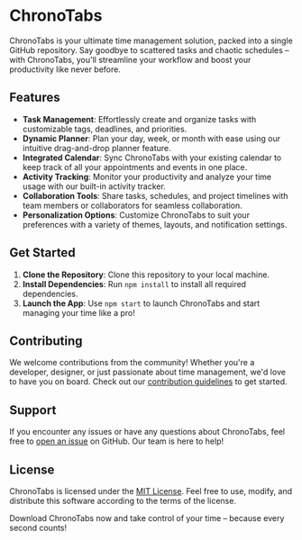 # ChronoTabs

ChronoTabs is your ultimate time management solution, packed into a single GitHub repository. Say goodbye to scattered tasks and chaotic schedules – with ChronoTabs, you'll streamline your workflow and boost your productivity like never before.

## Features

- **Task Management**: Effortlessly create and organize tasks with customizable tags, deadlines, and priorities.
- **Dynamic Planner**: Plan your day, week, or month with ease using our intuitive drag-and-drop planner feature.
- **Integrated Calendar**: Sync ChronoTabs with your existing calendar to keep track of all your appointments and events in one place.
- **Activity Tracking**: Monitor your productivity and analyze your time usage with our built-in activity tracker.
- **Collaboration Tools**: Share tasks, schedules, and project timelines with team members or collaborators for seamless collaboration.
- **Personalization Options**: Customize ChronoTabs to suit your preferences with a variety of themes, layouts, and notification settings.

## Get Started

1. **Clone the Repository**: Clone this repository to your local machine.
2. **Install Dependencies**: Run `npm install` to install all required dependencies.
3. **Launch the App**: Use `npm start` to launch ChronoTabs and start managing your time like a pro!

## Contributing

We welcome contributions from the community! Whether you're a developer, designer, or just passionate about time management, we'd love to have you on board. Check out our [contribution guidelines](CONTRIBUTING.md) to get started.

## Support

If you encounter any issues or have any questions about ChronoTabs, feel free to [open an issue](https://github.com/yourusername/chronotabs/issues) on GitHub. Our team is here to help!

## License

ChronoTabs is licensed under the [MIT License](LICENSE.md). Feel free to use, modify, and distribute this software according to the terms of the license.

Download ChronoTabs now and take control of your time – because every second counts!
